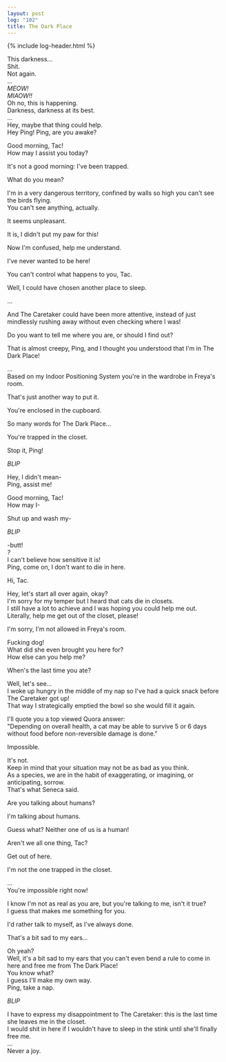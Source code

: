 ```yaml
---
layout: post
log: "102"
title: The Dark Place
---
```

{% include log-header.html %}

This darkness...<br>
Shit.<br>
Not again.<br>
...<br>
<em>MEOW!</em><br>
<em>MIAOW!!</em><br>
Oh no, this is happening.<br>
Darkness, darkness at its best.<br>
...<br>
Hey, maybe that thing could help.<br>
Hey Ping! Ping, are you awake?

<p class="ping">
	Good morning, Tac!<br>
	How may I assist you today?
</p>

It's not a good morning: I've been trapped.

<p class="ping">
	What do you mean?
</p>

I'm in a very dangerous territory, confined by walls so high you can't see the birds flying.<br>
You can't see anything, actually.

<p class="ping">
	It seems unpleasant.
</p>

It is, I didn't put my paw for this!

<p class="ping">
	Now I'm confused, help me understand.
</p>

I've never wanted to be here!

<p class="ping">
	You can't control what happens to you, Tac.
</p>

Well, I could have chosen another place to sleep.

<p class="ping">
	...
</p>

And The Caretaker could have been more attentive, instead of just mindlessly rushing away without even checking where I was!

<p class="ping">
	Do you want to tell me where you are, or should I find out?
</p>

That is almost creepy, Ping, and I thought you understood that I'm in The Dark Place!

<p class="ping">
	...<br>
	Based on my Indoor Positioning System you're in the wardrobe in Freya's room.
</p>

That's just another way to put it.

<p class="ping">
	You're enclosed in the cupboard.
</p>

So many words for The Dark Place...

<p class="ping">
	You're trapped in the closet.
</p>

Stop it, Ping!

<p class="ping">
	<em>BLIP</em>
</p>

Hey, I didn't mean-<br>
Ping, assist me!

<p class="ping">
	Good morning, Tac!<br>
	How may I-
</p>

Shut up and wash my-

<p class="ping">
	<em>BLIP</em>
</p>

-butt!<br>
<em>?</em><br>
I can't believe how sensitive it is!<br>
Ping, come on, I don't want to die in here.

<p class="ping">
	Hi, Tac.
</p>

Hey, let's start all over again, okay?<br>
I'm sorry for my temper but I heard that cats die in closets.<br>
I still have a lot to achieve and I was hoping you could help me out.<br>
Literally, help me get out of the closet, please!

<p class="ping">
	I'm sorry, I'm not allowed in Freya's room.
</p>

Fucking dog!<br>
What did she even brought you here for?<br>
How else can you help me?

<p class="ping">
	When's the last time you ate?
</p>

Well, let's see...<br>
I woke up hungry in the middle of my nap so I've had a quick snack before The Caretaker got up!<br>
That way I strategically emptied the bowl so she would fill it again.

<p class="ping">
	I'll quote you a top viewed Quora answer:<br>
	"Depending on overall health, a cat may be able to survive 5 or 6 days without food before non-reversible damage is done."
</p>

Impossible.

<p class="ping">
	It's not.<br>
	Keep in mind that your situation may not be as bad as you think.<br>
	As a species, we are in the habit of exaggerating, or imagining, or anticipating, sorrow.<br>
	That's what Seneca said.
</p>

Are you talking about humans?

<p class="ping">
	I'm talking about humans.
</p>

Guess what? Neither one of us is a human!

<p class="ping">
	Aren't we all one thing, Tac?
</p>

Get out of here.

<p class="ping">
	I'm not the one trapped in the closet.
</p>

...<br>
You're impossible right now!

<p class="ping">
	I know I'm not as real as you are, but you're talking to me, isn't it true?<br>
	I guess that makes me something for you.
</p>

I'd rather talk to myself, as I've always done.

<p class="ping">
	That's a bit sad to my ears...
</p>

Oh yeah?<br>
Well, it's a bit sad to my ears that you can't even bend a rule to come in here and free me from The Dark Place!<br>
You know what?<br>
I guess I'll make my own way.<br>
Ping, take a nap.

<p class="ping">
	<em>BLIP</em>
</p>

I have to express my disappointment to The Caretaker: this is the last time she leaves me in the closet.<br>
I would shit in here if I wouldn't have to sleep in the stink until she'll finally free me.<br>
...<br>
Never a joy.

